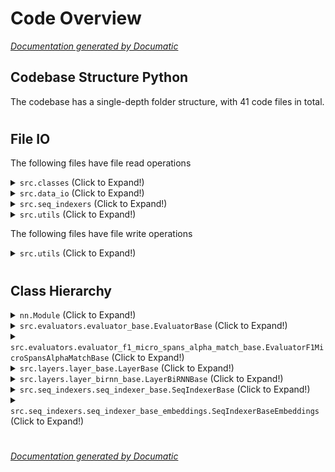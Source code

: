 # Code Overview

[_Documentation generated by Documatic_](https://www.documatic.com)

<!---Documatic-section-Codebase Structure Python-start--->
## Codebase Structure Python

The codebase has a single-depth folder structure,
                with 41 code files in total.

# #
<!---Documatic-section-Codebase Structure Python-end--->

<!---Documatic-section-File IO-start--->
## File IO

<!---Documatic-block-file_io-start--->
The following files have file read operations

<!---Documatic-block-src.classes-start--->
<details>
	<summary><code>src.classes</code> (Click to Expand!)</summary>

* src.classes.report
</details>
<!---Documatic-block-src.classes-end--->

<!---Documatic-block-src.data_io-start--->
<details>
	<summary><code>src.data_io</code> (Click to Expand!)</summary>

* src.data_io.data_io_connl_ner_2003
* src.data_io.data_io_connl_pe
* src.data_io.data_io_connl_wd
</details>
<!---Documatic-block-src.data_io-end--->

<!---Documatic-block-src.seq_indexers-start--->
<details>
	<summary><code>src.seq_indexers</code> (Click to Expand!)</summary>

* src.seq_indexers.seq_indexer_base_embeddings
</details>
<!---Documatic-block-src.seq_indexers-end--->

<!---Documatic-block-src.utils-start--->
<details>
	<summary><code>src.utils</code> (Click to Expand!)</summary>

* src.utils.calculate_mean_std_cv
* src.utils.generate_tree_description
</details>
<!---Documatic-block-src.utils-end--->

The following files have file write operations

<!---Documatic-block-src.utils-start--->
<details>
	<summary><code>src.utils</code> (Click to Expand!)</summary>

* src.utils.generate_ft_emb
</details>
<!---Documatic-block-src.utils-end--->
<!---Documatic-block-file_io-end--->

# #
<!---Documatic-section-File IO-end--->

<!---Documatic-section-Class Hierarchy-start--->
## Class Hierarchy

<!---Documatic-block-nn.Module-start--->
<details>
	<summary><code>nn.Module</code> (Click to Expand!)</summary>

* src.layers.layer_base.LayerBase
</details>
<!---Documatic-block-nn.Module-end--->

<!---Documatic-block-src.evaluators.evaluator_base.EvaluatorBase-start--->
<details>
	<summary><code>src.evaluators.evaluator_base.EvaluatorBase</code> (Click to Expand!)</summary>

* src.evaluators.evaluator_f1_micro_spans_alpha_match_base.EvaluatorF1MicroSpansAlphaMatchBase
</details>
<!---Documatic-block-src.evaluators.evaluator_base.EvaluatorBase-end--->

<!---Documatic-block-src.evaluators.evaluator_f1_micro_spans_alpha_match_base.EvaluatorF1MicroSpansAlphaMatchBase-start--->
<details>
	<summary><code>src.evaluators.evaluator_f1_micro_spans_alpha_match_base.EvaluatorF1MicroSpansAlphaMatchBase</code> (Click to Expand!)</summary>

* src.evaluators.evaluator_f1_micro_spans_alpha_match_05.EvaluatorF1MicroSpansAlphaMatch05
* src.evaluators.evaluator_f1_micro_spans_alpha_match_10.EvaluatorF1MicroSpansAlphaMatch10
</details>
<!---Documatic-block-src.evaluators.evaluator_f1_micro_spans_alpha_match_base.EvaluatorF1MicroSpansAlphaMatchBase-end--->

<!---Documatic-block-src.layers.layer_base.LayerBase-start--->
<details>
	<summary><code>src.layers.layer_base.LayerBase</code> (Click to Expand!)</summary>

* src.layers.layer_birnn_base.LayerBiRNNBase
* src.layers.layer_char_cnn.LayerCharCNN
* src.layers.layer_char_embeddings.LayerCharEmbeddings
* src.layers.layer_crf.LayerCRF
</details>
<!---Documatic-block-src.layers.layer_base.LayerBase-end--->

<!---Documatic-block-src.layers.layer_birnn_base.LayerBiRNNBase-start--->
<details>
	<summary><code>src.layers.layer_birnn_base.LayerBiRNNBase</code> (Click to Expand!)</summary>

* src.layers.layer_bigru.LayerBiGRU
* src.layers.layer_bilstm.LayerBiLSTM
* src.layers.layer_bivanilla.LayerBiVanilla
</details>
<!---Documatic-block-src.layers.layer_birnn_base.LayerBiRNNBase-end--->

<!---Documatic-block-src.seq_indexers.seq_indexer_base.SeqIndexerBase-start--->
<details>
	<summary><code>src.seq_indexers.seq_indexer_base.SeqIndexerBase</code> (Click to Expand!)</summary>

* src.seq_indexers.seq_indexer_base_embeddings.SeqIndexerBaseEmbeddings
</details>
<!---Documatic-block-src.seq_indexers.seq_indexer_base.SeqIndexerBase-end--->

<!---Documatic-block-src.seq_indexers.seq_indexer_base_embeddings.SeqIndexerBaseEmbeddings-start--->
<details>
	<summary><code>src.seq_indexers.seq_indexer_base_embeddings.SeqIndexerBaseEmbeddings</code> (Click to Expand!)</summary>

* src.seq_indexers.seq_indexer_char.SeqIndexerBaseChar
* src.seq_indexers.seq_indexer_word.SeqIndexerWord
</details>
<!---Documatic-block-src.seq_indexers.seq_indexer_base_embeddings.SeqIndexerBaseEmbeddings-end--->

# #
<!---Documatic-section-Class Hierarchy-end--->

[_Documentation generated by Documatic_](https://www.documatic.com)